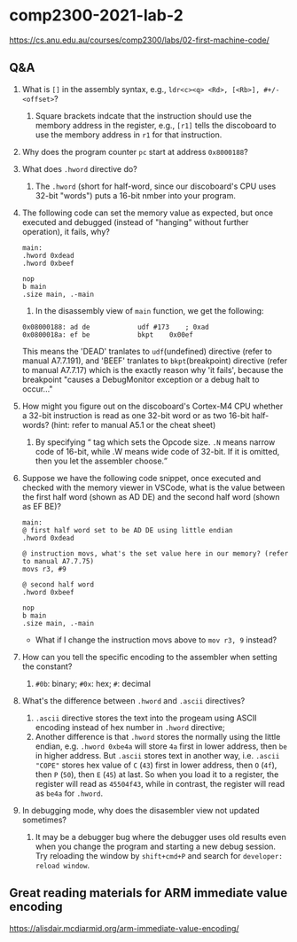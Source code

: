 # comp2300-2021-lab-2

<https://cs.anu.edu.au/courses/comp2300/labs/02-first-machine-code/>

## Q&A

1. What is `[]` in the assembly syntax, e.g., `ldr<c><q> <Rd>, [<Rb>], #+/-<offset>`?
   1. Square brackets indcate that the instruction should use the membory address in the register, e.g., `[r1]` tells the discoboard to use the membory address in `r1` for that instruction.
2. Why does the program counter `pc` start at address `0x8000188`?
3. What does `.hword` directive do?
   1. The `.hword` (short for half-word, since our discoboard's CPU uses 32-bit "words") puts a 16-bit nmber into your program.
4. The following code can set the memory value as expected, but once executed and debugged (instead of "hanging" without further operation), it fails, why?

   ```assembly
   main:
   .hword 0xdead
   .hword 0xbeef

   nop
   b main
   .size main, .-main
   ```

   1. In the disassembly view of `main` function, we get the following:

   ```main.cdasm
   0x08000188: ad de           	udf	#173	; 0xad
   0x0800018a: ef be           	bkpt	0x00ef
   ```

   This means the 'DEAD' tranlates to `udf`(undefined) directive (refer to manual A7.7.191), and 'BEEF' tranlates to `bkpt`(breakpoint) directive (refer to manual A7.7.17) which is the exactly reason why 'it fails', because the breakpoint "causes a DebugMonitor exception or a debug halt to occur..."

5. How might you figure out on the discoboard's Cortex-M4 CPU whether a 32-bit instruction is read as one 32-bit word or as two 16-bit half-words? (hint: refer to manual A5.1 or the cheat sheet)
   1. By specifying <q> tag which sets the Opcode size. `.N` means narrow code of 16-bit, while .W means wide code of 32-bit. If it is omitted, then you let the assembler choose.
6. Suppose we have the following code snippet, once executed and checked with the memory viewer in VSCode, what is the value between the first half word (shown as AD DE) and the second half word (shown as EF BE)?

   ```assembly
   main:
   @ first half word set to be AD DE using little endian
   .hword 0xdead

   @ instruction movs, what's the set value here in our memory? (refer to manual A7.7.75)
   movs r3, #9

   @ second half word
   .hword 0xbeef

   nop
   b main
   .size main, .-main
   ```

   - What if I change the instruction movs above to `mov r3, 9` instead?

7. How can you tell the specific encoding to the assembler when setting the constant?
   1. `#0b`: binary; `#0x`: hex; `#`: decimal
8. What's the difference between `.hword` and `.ascii` directives?
   1. `.ascii` directive stores the text into the progeam using ASCII encoding instead of hex number in `.hword` directive;
   2. Another difference is that `.hword` stores the normally using the little endian, e.g. `.hword 0xbe4a` will store `4a` first in lower address, then `be` in higher address. But `.ascii` stores text in another way, i.e. `.ascii "COPE"` stores hex value of `C` (`43`) first in lower address, then `O` (`4f`), then `P` (`50`), then `E` (`45`) at last. So when you load it to a register, the register will read as `45504f43`, while in contrast, the register will read as `be4a` for `.hword`.
9. In debugging mode, why does the disasembler view not updated sometimes?
   1. It may be a debugger bug where the debugger uses old results even when you change the program and starting a new debug session. Try reloading the window by `shift+cmd+P` and search for `developer: reload window`.

## Great reading materials for ARM immediate value encoding

https://alisdair.mcdiarmid.org/arm-immediate-value-encoding/
